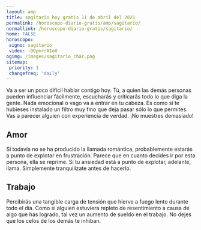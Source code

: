 ```yaml
---
layout: amp
title: sagitario hoy gratis 11 de abril del 2021 
permalink: /horoscopo-diario-gratis/amp/sagitario/
normallink: /horoscopo-diario-gratis/sagitario/
home: FALSE
horoscopo:
 signo: sagitario
 video: -DQpmrrAIeU
ogimg: /images/sagitario_char.png
sitemap:
 priority: 1
 changefreq: 'daily'
---
```



Va a ser un poco difícil hablar contigo hoy. Tú, a quien las demás personas pueden influenciar fácilmente, escucharás y criticarás todo lo que diga la gente. Nada emocional o vago va a entrar en tu cabeza. Es como si te hubieses instalado un filtro muy fino que deja pasar sólo lo que permites. Vas a parecer alguien con experiencia de verdad. ¡No muestres demasiado!

## Amor

Si todavía no se ha producido la llamada romántica, probablemente estarás a punto de explotar en frustración. Parece que en cuanto decides ir por esta persona, ella se reprime. Si tu ansiedad está a punto de explotar, adelante, llama. Simplemente tranquilízate antes de hacerlo.

## Trabajo

Percibirás una tangible carga de tensión que hierve a fuego lento durante todo el día. Como si alguien estuviera repleto de resentimiento a causa de algo que has logrado, tal vez un aumento de sueldo en el trabajo. No dejes que los celos de los demás te inhiban.